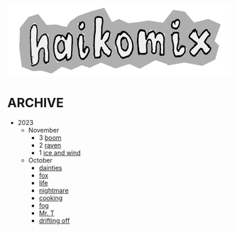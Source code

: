 <p align="center">
<img src="logo.gif" alt="logo" height="160" />
</p>

# ARCHIVE

* 2023
  * November
    * 3 [boom](boom.md)
    * 2 [raven](raven.md)
    * 1 [ice and wind](ice-and-wind.md)
  * October
    * [dainties](dainties.md)
    * [fox](fox.md)
    * [life](life.md)
    * [nightmare](nightmare.md)
    * [cooking](cooking.md)
    * [fog](fog.md)
    * [Mr. T](mr-t.md)
    * [drifting off](drifting-off.md)
